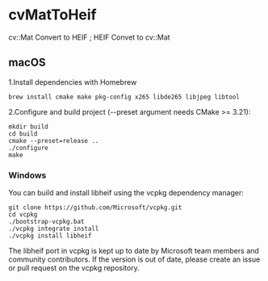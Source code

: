 # cvMatToHeif
cv::Mat Convert to HEIF ; HEIF Convet to cv::Mat

## macOS
1.Install dependencies with Homebrew

    brew install cmake make pkg-config x265 libde265 libjpeg libtool

2.Configure and build project (--preset argument needs CMake >= 3.21):

    mkdir build
    cd build
    cmake --preset=release ..
    ./configure
    make

### Windows
You can build and install libheif using the vcpkg dependency manager:

    git clone https://github.com/Microsoft/vcpkg.git
    cd vcpkg
    ./bootstrap-vcpkg.bat
    ./vcpkg integrate install
    ./vcpkg install libheif

The libheif port in vcpkg is kept up to date by Microsoft team members and community contributors. If the version is out of date, please create an issue or pull request on the vcpkg repository.

